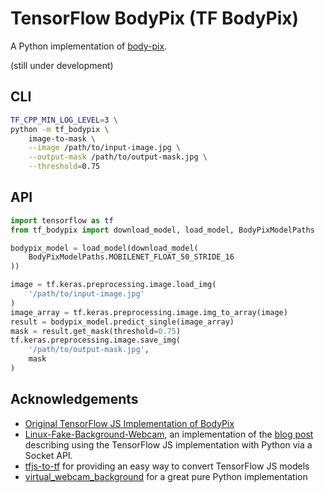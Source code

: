 # TensorFlow BodyPix (TF BodyPix)

A Python implementation of [body-pix](https://github.com/tensorflow/tfjs-models/tree/body-pix-v2.0.4/body-pix).

(still under development)

## CLI

```bash
TF_CPP_MIN_LOG_LEVEL=3 \
python -m tf_bodypix \
    image-to-mask \
    --image /path/to/input-image.jpg \
    --output-mask /path/to/output-mask.jpg \
    --threshold=0.75
```

## API

```python
import tensorflow as tf
from tf_bodypix import download_model, load_model, BodyPixModelPaths

bodypix_model = load_model(download_model(
    BodyPixModelPaths.MOBILENET_FLOAT_50_STRIDE_16
))

image = tf.keras.preprocessing.image.load_img(
    '/path/to/input-image.jpg'
)
image_array = tf.keras.preprocessing.image.img_to_array(image)
result = bodypix_model.predict_single(image_array)
mask = result.get_mask(threshold=0.75)
tf.keras.preprocessing.image.save_img(
    '/path/to/output-mask.jpg',
    mask
)
```

## Acknowledgements

* [Original TensorFlow JS Implementation of BodyPix](https://github.com/tensorflow/tfjs-models/tree/body-pix-v2.0.4/body-pix)
* [Linux-Fake-Background-Webcam](https://github.com/fangfufu/Linux-Fake-Background-Webcam), an implementation of the [blog post](https://elder.dev/posts/open-source-virtual-background/) describing using the TensorFlow JS implementation with Python via a Socket API.
* [tfjs-to-tf](https://github.com/patlevin/tfjs-to-tf) for providing an easy way to convert TensorFlow JS models
* [virtual_webcam_background](https://github.com/allo-/virtual_webcam_background) for a great pure Python implementation
